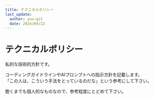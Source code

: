```yaml
---
title: テクニカルポリシー
last_update:
  author: yuu-git
  date: 2024/04/22
---
```


# テクニカルポリシー

私的な技術的方針です。

コーディングガイドラインやAIプロンプトへの指示方針を記載します。  
「この人は、こういう手法をとっているのだな」という参考にして下さい。

飽くまでも個人的なものなので、参考程度にとどめて下さい。
